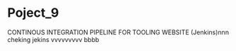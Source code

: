 # Poject_9
CONTINOUS INTEGRATION PIPELINE FOR TOOLING WEBSITE (Jenkins)nnn
cheking jekins vvvvvvvvv
bbbb
